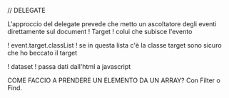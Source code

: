 // DELEGATE 

L'approccio del delegate prevede che metto un ascoltatore degli eventi direttamente sul document 
! Target ! colui che subisce l'evento 

! event.target.classList ! se in questa lista c'è la classe target sono sicuro che ho beccato il target 

! dataset ! passa dati dall'html a javascript

COME FACCIO A PRENDERE UN ELEMENTO DA UN ARRAY? 
Con Filter o Find. 
